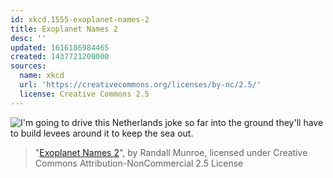 ```yaml
---
id: xkcd.1555-exoplanet-names-2
title: Exoplanet Names 2
desc: ''
updated: 1616186984465
created: 1437721200000
sources:
  name: xkcd
  url: 'https://creativecommons.org/licenses/by-nc/2.5/'
  license: Creative Commons 2.5
---
```

![I'm going to drive this Netherlands joke so far into the ground they'll have to build levees around it to keep the sea out.](https://imgs.xkcd.com/comics/exoplanet_names_2.png)
> "[Exoplanet Names 2](https://xkcd.com/1555/)", by Randall Munroe, licensed under Creative Commons Attribution-NonCommercial 2.5 License
